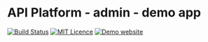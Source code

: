 # API Platform - admin - demo app

[![Build Status](https://travis-ci.org/mysiar/api-platofrm-admin-demo-app.svg?branch=master)](https://travis-ci.org/mysiar/api-platofrm-admin-demo-app)
[![MIT Licence](https://badges.frapsoft.com/os/mit/mit.svg?v=103)](https://opensource.org/licenses/mit-license.php)
[![Demo website](https://img.shields.io/badge/demo-website-orange.svg)](https://mysiar.github.io/api-platofrm-admin-demo-app)
